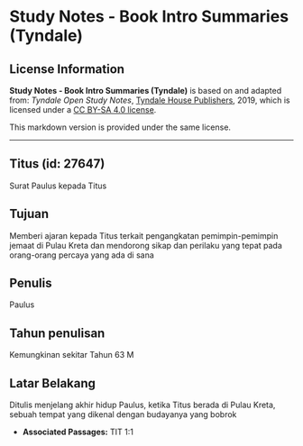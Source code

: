 # Study Notes - Book Intro Summaries (Tyndale)

## License Information

**Study Notes - Book Intro Summaries (Tyndale)** is based on and adapted from: _Tyndale Open Study Notes_, [Tyndale House Publishers](https://tyndaleopenresources.com/), 2019, which is licensed under a [CC BY-SA 4.0 license](https://creativecommons.org/licenses/by-sa/4.0/legalcode.en).

This markdown version is provided under the same license.



--------------------------------

## Titus (id: 27647)

Surat Paulus kepada Titus

Tujuan
------

Memberi ajaran kepada Titus terkait pengangkatan pemimpin\-pemimpin jemaat di Pulau Kreta dan mendorong sikap dan perilaku yang tepat pada orang\-orang percaya yang ada di sana

Penulis
-------

Paulus

Tahun penulisan
---------------

Kemungkinan sekitar Tahun 63 M

Latar Belakang
--------------

Ditulis menjelang akhir hidup Paulus, ketika Titus berada di Pulau Kreta, sebuah tempat yang dikenal dengan budayanya yang bobrok

* **Associated Passages:** TIT 1:1

